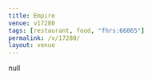 ```yaml
---
title: Empire
venue: v17280
tags: [restaurant, food, "fhrs:66065"]
permalink: /v/17280/
layout: venue
---
```

null